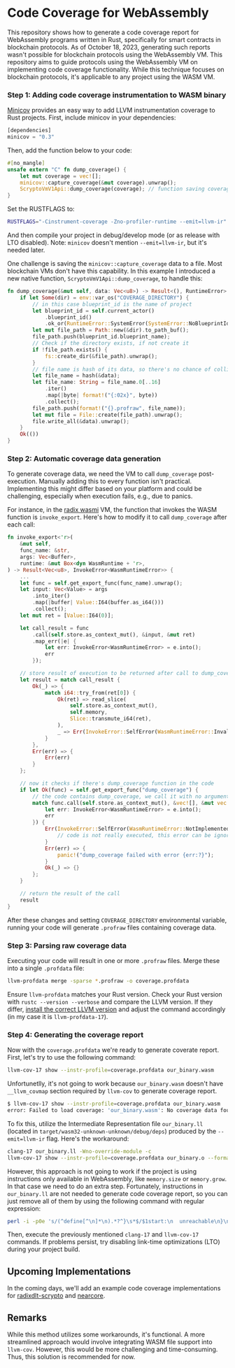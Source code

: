 # Code Coverage for WebAssembly

This repository shows how to generate a code coverage report for WebAssembly programs written in Rust, specifically for smart contracts in blockchain protocols. As of October 18, 2023, generating such reports wasn't possible for blockchain protocols using the WebAssembly VM. This repository aims to guide protocols using the WebAssembly VM on implementing code coverage functionality. While this technique focuses on blockchain protocols, it's applicable to any project using the WASM VM.

### Step 1: Adding code coverage instrumentation to WASM binary

[Minicov](https://github.com/Amanieu/minicov/) provides an easy way to add LLVM instrumentation coverage to Rust projects. First, include minicov in your dependencies:

```rust
[dependencies]
minicov = "0.3"
```

Then, add the function below to your code:
```rust
#[no_mangle]
unsafe extern "C" fn dump_coverage() {
    let mut coverage = vec![];
    minicov::capture_coverage(&mut coverage).unwrap();
    ScryptoVmV1Api::dump_coverage(coverage); // function saving coverage data, you can also use println!
}
```

Set the RUSTFLAGS to:
```bash
RUSTFLAGS="-Cinstrument-coverage -Zno-profiler-runtime --emit=llvm-ir"
```
And then compile your project in debug/develop mode (or as release with LTO disabled). Note: `minicov` doesn't mention `--emit=llvm-ir`, but it's needed later.

One challenge is saving the `minicov::capture_coverage` data to a file. Most blockchain VMs don't have this capability. In this example I introduced a new native function, `ScryptoVmV1Api::dump_coverage`, to handle this:
```rust
fn dump_coverage(&mut self, data: Vec<u8>) -> Result<(), RuntimeError> {        
    if let Some(dir) = env::var_os("COVERAGE_DIRECTORY") {
        // in this case blueprint_id is the name of project
        let blueprint_id = self.current_actor()
            .blueprint_id()
            .ok_or(RuntimeError::SystemError(SystemError::NoBlueprintId))?;
        let mut file_path = Path::new(&dir).to_path_buf();
        file_path.push(blueprint_id.blueprint_name);
        // Check if the directory exists, if not create it
        if !file_path.exists() {
            fs::create_dir(&file_path).unwrap();
        }
        // file name is hash of its data, so there's no chance of collison
        let file_name = hash(&data);
        let file_name: String = file_name.0[..16]
            .iter()
            .map(|byte| format!("{:02x}", byte))
            .collect();
        file_path.push(format!("{}.profraw", file_name));
        let mut file = File::create(file_path).unwrap();
        file.write_all(&data).unwrap();
    }
    Ok(())
}
```

### Step 2: Automatic coverage data generation

To generate coverage data, we need the VM to call `dump_coverage` post-execution. Manually adding this to every function isn't practical. Implementing this might differ based on your platform and could be challenging, especially when execution fails, e.g., due to panics.

For instance, in the [radix wasmi](https://github.com/radixdlt/radixdlt-scrypto/blob/v1.0.0/radix-engine/src/vm/wasm/wasmi.rs#L1516) VM, the function that invokes the WASM function is `invoke_export`. Here's how to modify it to call `dump_coverage` after each call:
```rust
fn invoke_export<'r>(
    &mut self,
    func_name: &str,
    args: Vec<Buffer>,
    runtime: &mut Box<dyn WasmRuntime + 'r>,
) -> Result<Vec<u8>, InvokeError<WasmRuntimeError>> {
    ...
    let func = self.get_export_func(func_name).unwrap();
    let input: Vec<Value> = args
        .into_iter()
        .map(|buffer| Value::I64(buffer.as_i64()))
        .collect();
    let mut ret = [Value::I64(0)];

    let call_result = func
        .call(self.store.as_context_mut(), &input, &mut ret)
        .map_err(|e| {
            let err: InvokeError<WasmRuntimeError> = e.into();
            err
        });

    // store result of execution to be returned after call to dump_coverage
    let result = match call_result {
        Ok(_) => { 
            match i64::try_from(ret[0]) {
                Ok(ret) => read_slice(
                    self.store.as_context_mut(),
                    self.memory,
                    Slice::transmute_i64(ret),
                ),
                _ => Err(InvokeError::SelfError(WasmRuntimeError::InvalidWasmPointer)),
            }
        },
        Err(err) => {
            Err(err)
        }
    };

    // now it checks if there's dump_coverage function in the code
    if let Ok(func) = self.get_export_func("dump_coverage") {
        // the code contains dump_coverage, we call it with no arguments
        match func.call(self.store.as_context_mut(), &vec![], &mut vec![]).map_err(|e| {
            let err: InvokeError<WasmRuntimeError> = e.into();
            err
        }) {
            Err(InvokeError::SelfError(WasmRuntimeError::NotImplemented)) => {
                // code is not really executed, this error can be ignored
            }
            Err(err) => {
                panic!("dump_coverage failed with error {err:?}");
            }
            Ok(_) => {}
        };
    }

    // return the result of the call
    result
}
```

After these changes and setting `COVERAGE_DIRECTORY` environmental variable, running your code will generate `.profraw` files containing coverage data.

### Step 3: Parsing raw coverage data

Executing your code will result in one or more `.profraw` files. Merge these into a single `.profdata` file:
```bash
llvm-profdata merge -sparse *.profraw -o coverage.profdata
```

Ensure `llvm-profdata` matches your Rust version. Check your Rust version with `rustc --version --verbose` and compare the LLVM version. If they differ, [install the correct LLVM version](https://apt.llvm.org/) and adjust the command accordingly (in my case it is `llvm-profdata-17`).

### Step 4: Generating the coverage report

Now with the `coverage.profdata` we're ready to generate coverate report. First, let's try to use the following command:
```bash
llvm-cov-17 show --instr-profile=coverage.profdata our_binary.wasm
```
Unfortunetlly, it's not going to work because `our_binary.wasm` doesn't have `__llvm_covmap` section required by `llvm-cov` to generate coverage report.
```bash
$ llvm-cov-17 show --instr-profile=coverage.profdata our_binary.wasm
error: Failed to load coverage: 'our_binary.wasm': No coverage data found
```

To fix this, utilize the Intermediate Representation file `our_binary.ll` (located in `target/wasm32-unknown-unknown/debug/deps`) produced by the `--emit=llvm-ir` flag. Here's the workaround:
```bash
clang-17 our_binary.ll -Wno-override-module -c
llvm-cov-17 show --instr-profile=coverage.profdata our_binary.o --format=html -output-dir=coverage/
```

However, this approach is not going to work if the project is using instructions only available in WebAssembly, like `memory.size` or `memory.grow`. In that case we need to do an extra step. Fortunately, instructions in `our_binary.ll` are not needed to generate code coverage report, so you can just remove all of them by using the following command with regular expression:
```bash
perl -i -p0e 's/(^define[^\n]*\n).*?^}\s*$/$1start:\n  unreachable\n}\n/gms' our_binary.ll
```

Then, execute the previously mentioned `clang-17` and `llvm-cov-17` commands. If problems persist, try disabling link-time optimizations (LTO) during your project build.

## Upcoming Implementations

In the coming days, we'll add an example code coverage implementations for [radixdlt-scrypto](https://github.com/radixdlt/radixdlt-scrypto/) and [nearcore](https://github.com/near/nearcore).

## Remarks

While this method utilizes some workarounds, it's functional. A more streamlined approach would involve integrating WASM file support into `llvm-cov`. However, this would be more challenging and time-consuming. Thus, this solution is recommended for now.
